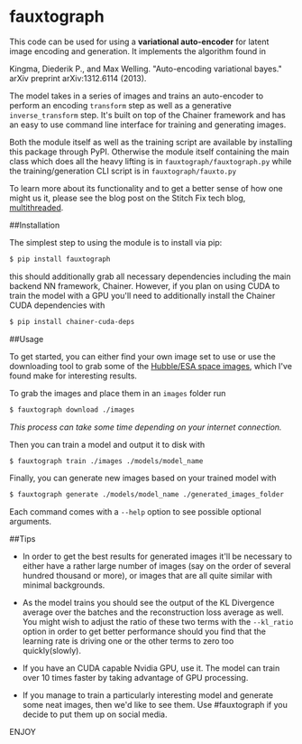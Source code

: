 # fauxtograph
This code can be used for using a **variational auto-encoder** for latent image encoding and generation. It implements the algorithm found in 

Kingma, Diederik P., and Max Welling. "Auto-encoding variational bayes." arXiv preprint arXiv:1312.6114 (2013).


The model takes in a series of images and trains an auto-encoder to perform an encoding `transform` step as well as a generative `inverse_transform` step. It's built on top of the Chainer framework and has an easy to use command line interface for training and generating images. 

Both the module itself as well as the training script are available by installing this package through PyPI. Otherwise the module itself containing the main class which does all the heavy lifting is in  `fauxtograph/fauxtograph.py` while the training/generation CLI script is in `fauxtograph/fauxto.py`

To learn more about its functionality and to get a better sense of how one might us it, please see the blog post on the Stitch Fix tech blog, [multithreaded](http://multithreaded.stitchfix.com/blog/2015/09/17/vizualizing-style-post/).



##Installation

The simplest step to using the module is to install via pip:

```bash
$ pip install fauxtograph
```
this should additionally grab all necessary dependencies including the main backend NN framework, Chainer. However, if you plan on using CUDA to train the model with a GPU you'll need to additionally install the Chainer CUDA dependencies with

```bash
$ pip install chainer-cuda-deps
```

##Usage

To get started, you can either find your own image set to use or use the downloading tool to grab some of the [Hubble/ESA space images](https://www.spacetelescope.org/images/viewall/), which I've found make for interesting results. 

To grab the images and place them in an `images` folder run

```bash
$ fauxtograph download ./images
```

*This process can take some time depending on your internet connection.*

Then you can train a model and output it to disk with 
```bash
$ fauxtograph train ./images ./models/model_name 
```

Finally, you can generate new images based on your trained model with

```bash
$ fauxtograph generate ./models/model_name ./generated_images_folder
```
Each command comes with a `--help` option to see possible optional arguments. 



##Tips

* In order to get the best results for generated images it'll be necessary to either have a rather large number of images (say on the order of several hundred thousand or more), or images that are all quite similar with minimal backgrounds. 

* As the model trains you should see the output of the KL Divergence average over the batches and the reconstruction loss average as well. You might wish to adjust the ratio of these two terms with the `--kl_ratio` option in order to get better performance should you find that the learning rate is driving one or the other terms to zero too quickly(slowly).


* If you have an CUDA capable Nvidia GPU, use it. The model can train over 10 times faster by taking advantage of GPU processing. 

* If you manage to train a particularly interesting model and generate some neat images, then we'd like to see them. Use #fauxtograph if you decide to put them up on social media.


ENJOY